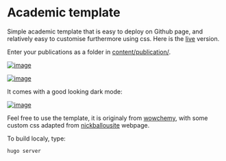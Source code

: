 # Academic template

Simple academic template that is easy to deploy on Github page, and relatively
easy to customise furthermore using css. Here is the [live](https://simongravelle.github.io/) version.

Enter your publications as a folder in [content/publication/](content/publication/).

[![image](https://user-images.githubusercontent.com/43388542/216845033-cc7b0a28-60ff-4e86-a5ce-2c93930e08e2.png)](https://simongravelle.github.io/)

[![image](https://user-images.githubusercontent.com/43388542/216845176-a6effb49-db58-42b2-8b36-f65d5b959e39.png)](https://simongravelle.github.io/)

It comes with a good looking dark mode:

[![image](https://user-images.githubusercontent.com/43388542/216845058-77fe9c11-5086-494f-b83d-83d26c252a5b.png)](https://simongravelle.github.io/)

Feel free to use the template, it is originaly
from [wowchemy](https://wowchemy.com/), with some custom css
adapted from [nickballousite](https://github.com/nballou) webpage.

To build localy, type:

```
hugo server
```
